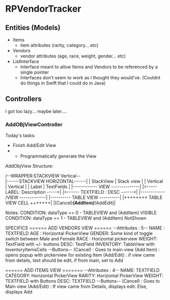 # RPVendorTracker

## Entities (Models)
 - Items
    - item attributes (rarity, category... etc)
 - Vendors
    - vendor attributes (age, race, weight, gender... etc)
 - ListInterface
    - Interface meant to allow Items and Vendors to be referenced by a single pointer
    - Interfaces don't seem to work as I thought they would've.  (Couldnt do things in Swift that I could do in Java)
## Controllers
I got too lazy... maybe later....

### AddOBjViewController
Today's tasks:

- Finish Add/Edit View
- - Programmatically generate the View

AddObjView Structure:

 /--WRAPPER:STACKVIEW Vertical--\
|------STACKVIEW HORIZONTAL------|
|   StackView   |   Stack view   |
|   Vertical    |   Vertical     |
|     Label     |   TextFields   |
|------------ VIEW --------------|
|>----- LABEL: Description -----<|
|>------ TEXTFIELD : DESC ------<|
|------------ /VIEW -------------|
|---------- TABLE VIEW ----------|
|++++++++ TABLE VIEW CELL +++++++|
|(Cancel)___(AddItem)___(AddEdit)|

Notes: 
 CONDITION: dataType == 0
    - TABLEVIEW and (AddItem) VISIBLE
 CONDITION: dataType == 1
    - TABLEVIEW and (AddItem) NotShown

SPECIFICS
====== ADD VENDORS VIEW ======
--Attributes : 5--
NAME : TEXTFIELD
AGE : Horizontal PickerView
GENDER: Some kind of toggle switch between Male and Female
RACE : Horizontal pickerview
WEIGHT: TextField with +/- buttons
DESC: TextField
INVENTORY: TableView with InventoryItemsCells
--Buttons--
(Cancel) : Goes to main view
(Add Item) : opens popup with pickerview for existing Item
(Add/Edit) : if view came from details, text should be edit, if from main, set to Add

====== ADD ITEMS VIEW =======
--Attributes : 4--
NAME: TEXTFIELD
CATEGORY: Horizontal PickerView
RARITY: Horizontal PickerView
WEIGHT: TEXTFIELD with Buttons
DESC: TEXTFIELD
--Buttons--
(Cancel) : Goes to Main view
(Add/Edit) : If view came from Details, displays edit. Else, displays Add